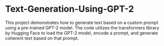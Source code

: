 # Text-Generation-Using-GPT-2
This project demonstrates how to generate text based on a custom prompt using a pre-trained GPT-2 model. The code utilizes the transformers library by Hugging Face to load the GPT-2 model, encode a prompt, and generate coherent text based on that prompt.
